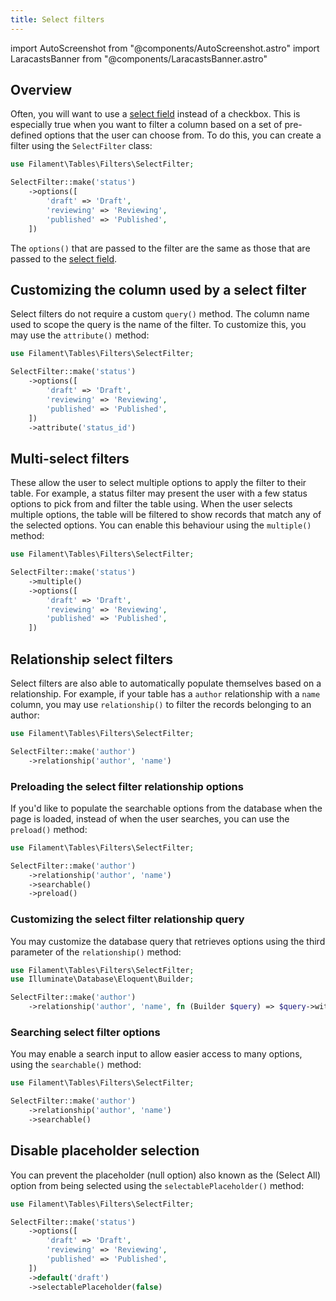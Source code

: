 ```yaml
---
title: Select filters
---
```

import AutoScreenshot from "@components/AutoScreenshot.astro"
import LaracastsBanner from "@components/LaracastsBanner.astro"

## Overview

Often, you will want to use a [select field](../../forms/fields/select) instead of a checkbox. This is especially true when you want to filter a column based on a set of pre-defined options that the user can choose from. To do this, you can create a filter using the `SelectFilter` class:

```php
use Filament\Tables\Filters\SelectFilter;

SelectFilter::make('status')
    ->options([
        'draft' => 'Draft',
        'reviewing' => 'Reviewing',
        'published' => 'Published',
    ])
```

The `options()` that are passed to the filter are the same as those that are passed to the [select field](../../forms/fields/select).

## Customizing the column used by a select filter

Select filters do not require a custom `query()` method. The column name used to scope the query is the name of the filter. To customize this, you may use the `attribute()` method:

```php
use Filament\Tables\Filters\SelectFilter;

SelectFilter::make('status')
    ->options([
        'draft' => 'Draft',
        'reviewing' => 'Reviewing',
        'published' => 'Published',
    ])
    ->attribute('status_id')
```

## Multi-select filters

These allow the user to select multiple options to apply the filter to their table. For example, a status filter may present the user with a few status options to pick from and filter the table using. When the user selects multiple options, the table will be filtered to show records that match any of the selected options. You can enable this behaviour using the `multiple()` method:

```php
use Filament\Tables\Filters\SelectFilter;

SelectFilter::make('status')
    ->multiple()
    ->options([
        'draft' => 'Draft',
        'reviewing' => 'Reviewing',
        'published' => 'Published',
    ])
```

## Relationship select filters

Select filters are also able to automatically populate themselves based on a relationship. For example, if your table has a `author` relationship with a `name` column, you may use `relationship()` to filter the records belonging to an author:

```php
use Filament\Tables\Filters\SelectFilter;

SelectFilter::make('author')
    ->relationship('author', 'name')
```

### Preloading the select filter relationship options

If you'd like to populate the searchable options from the database when the page is loaded, instead of when the user searches, you can use the `preload()` method:

```php
use Filament\Tables\Filters\SelectFilter;

SelectFilter::make('author')
    ->relationship('author', 'name')
    ->searchable()
    ->preload()
```

### Customizing the select filter relationship query

You may customize the database query that retrieves options using the third parameter of the `relationship()` method:

```php
use Filament\Tables\Filters\SelectFilter;
use Illuminate\Database\Eloquent\Builder;

SelectFilter::make('author')
    ->relationship('author', 'name', fn (Builder $query) => $query->withTrashed())
```

### Searching select filter options

You may enable a search input to allow easier access to many options, using the `searchable()` method:

```php
use Filament\Tables\Filters\SelectFilter;

SelectFilter::make('author')
    ->relationship('author', 'name')
    ->searchable()
```

## Disable placeholder selection

You can prevent the placeholder (null option) also known as the (Select All) option from being selected using the `selectablePlaceholder()` method:

```php
use Filament\Tables\Filters\SelectFilter;

SelectFilter::make('status')
    ->options([
        'draft' => 'Draft',
        'reviewing' => 'Reviewing',
        'published' => 'Published',
    ])
    ->default('draft')
    ->selectablePlaceholder(false)
```
